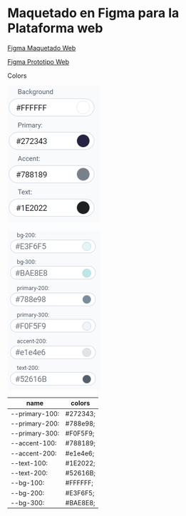 # Maquetado en Figma para la Plataforma web

[Figma Maquetado Web](https://www.figma.com/file/HwfU4oI1XxlFIZRlspeZJt/Arte?type=design&node-id=0%3A1&mode=design&t=w5ts3lk2c1hbqQji-1)

[Figma Prototipo Web](https://www.figma.com/proto/HwfU4oI1XxlFIZRlspeZJt/Arte?type=design&node-id=8-3&t=XjmCmNAJGRVzUghh-1&scaling=scale-down&page-id=0%3A1&starting-point-node-id=8%3A3&mode=design)

Colors

![Colores](https://github.com/srzzuares/Proyecto_BellasArtes_PWA/blob/main/Desarrollo_Frontend/frontend/src/assets/img/Colores_principales.png?raw=true)

![Colores](https://github.com/srzzuares/Proyecto_BellasArtes_PWA/blob/main/Desarrollo_Frontend/frontend/src/assets/img/Colores_principales_Variables.png?raw=true)

| name           | colors   |
| -------------- | -------- |
| --primary-100: | #272343; |
| --primary-200: | #788e98; |
| --primary-300: | #F0F5F9; |
| --accent-100:  | #788189; |
| --accent-200:  | #e1e4e6; |
| --text-100:    | #1E2022; |
| --text-200:    | #52616B; |
| --bg-100:      | #FFFFFF; |
| --bg-200:      | #E3F6F5; |
| --bg-300:      | #BAE8E8; |
